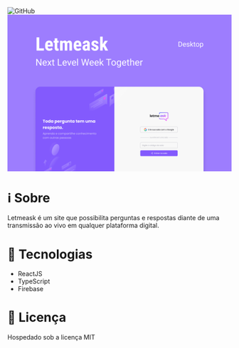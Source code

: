 ![GitHub](https://img.shields.io/github/license/SunnyUwU/Letmeask?color=blueviolet&style=for-the-badge)
<img src="https://github.com/SunnyUwU/Letmeask/blob/master/src/assets/images/Capa.png?raw=true" alt="Letmeask" align="center">
# :information_source: Sobre
Letmeask é um site que possibilita perguntas e respostas diante de uma transmissão ao vivo em qualquer plataforma digital.
# 🚀 Tecnologias
- ReactJS
- TypeScript
- Firebase
# 📃 Licença
Hospedado sob a licença MIT

